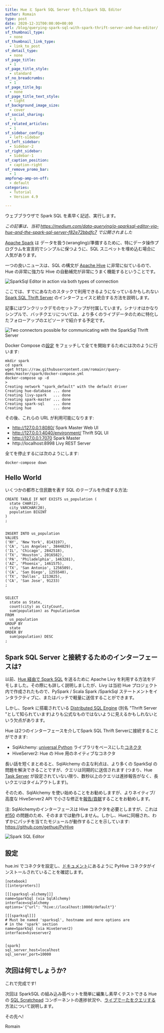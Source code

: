 ```yaml
---
title: Hue と Spark SQL Server を介したSpark SQL Editor
author: Romain
type: post
date: 2020-12-31T00:00:00+00:00
url: /blog/querying-spark-sql-with-spark-thrift-server-and-hue-editor/
sf_thumbnail_type:
  - none
sf_thumbnail_link_type:
  - link_to_post
sf_detail_type:
  - none
sf_page_title:
  - 1
sf_page_title_style:
  - standard
sf_no_breadcrumbs:
  - 1
sf_page_title_bg:
  - none
sf_page_title_text_style:
  - light
sf_background_image_size:
  - cover
sf_social_sharing:
  - 1
sf_related_articles:
  - 1
sf_sidebar_config:
  - left-sidebar
sf_left_sidebar:
  - Sidebar-2
sf_right_sidebar:
  - Sidebar-1
sf_caption_position:
  - caption-right
sf_remove_promo_bar:
  - 1
ampforwp-amp-on-off:
  - default
categories:
  - Tutorial
  - Version 4.9

---
```

ウェブブラウザで Spark SQL を素早く記述、実行します。

*この記事は、当初 https://medium.com/data-querying/a-sparksql-editor-via-hue-and-the-spark-sql-server-f82e72bbdfc7 で公開されました*

[Apache Spark](https://spark.apache.org/) は データを扱う(wrangling)/準備するために、特にデータ操作プログラムを宣言的でシンプルに保つように、SQL スニペットを埋め込む場合に人気があります。

一つの良いニュースは、SQL の構文が [Apache Hive](https://hive.apache.org/) に非常に似ているので、Hue の非常に強力な Hive の自動補完が非常にうまく機能するということです。

![SparkSql Editor in action via both types of connection](https://cdn.gethue.com/uploads/2020/12/spark-sql-editor.gif)

ここでは、すでにあなたのスタックで利用できるようになっているかもしれない [Spark SQL Thrift Server](https://spark.apache.org/docs/latest/sql-distributed-sql-engine.html) のインターフェイスと統合する方法を説明します。

記事にはワンクリックデモのセットアップが付属しています。シナリオはかなりシンプルで、バッチクエリについては、より多くのライブデータのために特化したフォローアップのエピソードで紹介する予定です。

![Two connectors possible for communicating with the SparkSql Thrift Server](https://cdn.gethue.com/uploads/2020/12/blog-spark-hue-archi.png)

Docker Compose の[設定](https://raw.githubusercontent.com/romainr/query-demo/master/big-table-hbase/docker-compose.yml) をフェッチして全てを開始するためには次のように行います:

    mkdir spark
    cd spark
    wget https://raw.githubusercontent.com/romainr/query-demo/master/spark/docker-compose.yml
    docker-compose up -d
    >
    Creating network "spark_default" with the default driver
    Creating hue-database ... done
    Creating livy-spark   ... done
    Creating spark-master ... done
    Creating spark-sql    ... done
    Creating hue          ... done

その後、これらの URL が利用可能になります:

* http://127.0.0.1:8080/ Spark Master Web UI
* http://127.0.0.1:4040/environment/ Thrift SQL UI
* http://127.0.0.1:7070 Spark Master
* http://localhost:8998 Livy REST Server

全てを停止するには次のようにします:

    docker-compose down

## Hello World

いくつかの都市と住民数を表す SQL のテーブルを作成する方法:

    CREATE TABLE IF NOT EXISTS us_population (
      state CHAR(2),
      city VARCHAR(20),
      population BIGINT
    )
    ;


    INSERT INTO us_population
    VALUES
    ('NY', 'New York', 8143197),
    ('CA', 'Los Angeles', 3844829),
    ('IL', 'Chicago', 2842518),
    ('TX', 'Houston', 2016582),
    ('PA', 'Philadelphia', 1463281),
    ('AZ', 'Phoenix', 1461575),
    ('TX', 'San Antonio', 1256509),
    ('CA', 'San Diego', 1255540),
    ('TX', 'Dallas', 1213825),
    ('CA', 'San Jose', 91233)
    ;


    SELECT
      state as State,
      count(city) as CityCount,
      sum(population) as PopulationSum
    FROM
      us_population
    GROUP BY
      state
    ORDER BY
      sum(population) DESC
    ;

## Spark SQL Server と接続するためのインターフェースは?

以前、[Hue 経由で Spark SQL](https://medium.com/data-querying/an-sql-editor-for-apache-spark-sql-with-livy-534c56f7d251) を送るために Apache Livy を利用する方法をデモしました。その際にも詳しく説明しましたが、Livy は当初 Hue プロジェクト内で作成されたもので、PySpark / Scala Spark /SparkSql ステートメントをインタラクティブに、またはバッチで軽量に送信することができます。

しかし、Spark に搭載されている [Distributed SQL Engine](https://spark.apache.org/docs/latest/sql-distributed-sql-engine.html) (別名 "Thrift Server "として知られています)よりも公式なものではないように見えるかもしれないという欠点があります。

Hue は2つのインターフェースを介してSpark SQL Thrift Serverに接続することができます:

- SqlAlchemy:  [universal Python](https://www.sqlalchemy.org/) ライブラリをベースにした[コネクタ](https://github.com/dropbox/PyHive)
- HiveServer2: Hue の Hive 用のネイティブなコネクタ

長い話を短くまとめると、SqlAlchemy の主な利点は、より多くの SparkSql の問題を解決できることですが、クエリは同期的に送信されます (つまり、Hue [Task Server](https://docs.gethue.com/administrator/administration/reference/#task-server) が設定されていない限り、数秒以上のクエリは進捗報告がなく、長いクエリはタイムアウトします)。

そのため、SqlAlchemy を使い始めることをお勧めしますが、よりネイティブ/高度な HiveServer2 API で小さな修正を[報告/貢献](https://github.com/cloudera/hue/pulls)することをお勧めします。

注: SqlAlchemyのインターフェースは Hive コネクタを必要としますが、これは [#150](https://github.com/dropbox/PyHive/issues/150) の問題のため、そのままでは動作しません。しかし、Hueに同梱され、わずかにパッチを当てたモジュールが動作することを示しています: https://github.com/gethue/PyHive


![Spark SQL Editor](https://cdn.gethue.com/uploads/2020/12/spark-sql-editor.png)

## 設定

hue.ini でコネクタを設定し、[ドキュメント](https://docs.gethue.com/administrator/configuration/connectors/#apache-spark-sql)にあるように PyHive コネクタがインストールされていることを確認します。

    [notebook]
    [[interpreters]]

    [[[sparksql-alchemy]]]
    name=SparkSql (via SqlAlchemy)
    interface=sqlalchemy
    options='{"url": "hive://localhost:10000/default"}'

    [[[sparksql]]]
    # Must be named 'sparksql', hostname and more options are
    # in the 'spark' section
    name=SparkSql (via HiveServer2)
    interface=hiveserver2


    [spark]
    sql_server_host=localhost
    sql_server_port=10000


## 次回は何でしょうか?

これで完成です!

次回は SparkSQL の組み込み筋ペットを簡単に編集し素早くテストできる Hue の [SQL Scratchpad](https://docs.gethue.com/developer/components/parsers/) コンポーネントの進捗状況や、[ライブでーたをクエリする](https://gethue.com/blog/tutorial-query-live-data-stream-with-flink-sql/)方法について説明します。

その先へ!

Romain
